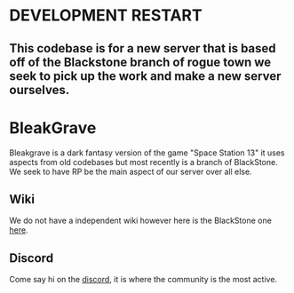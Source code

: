 # DEVELOPMENT RESTART

## This codebase is for a new server that is based off of the Blackstone branch of rogue town we seek to pick up the work and make a new server ourselves.

# BleakGrave
Bleakgrave is a dark fantasy version of the game "Space Station 13" it uses aspects from old codebases but most recently is a branch of BlackStone. We seek to have RP be the main aspect of our server over all else.

## Wiki
We do not have a independent wiki however here is the BlackStone one [here](https://wiki.moviesfreepremium.xyz/blackstone).

## Discord
Come say hi on the [discord](https://discord.gg/E9Zgf2mrAJ), it is where the community is the most active.
